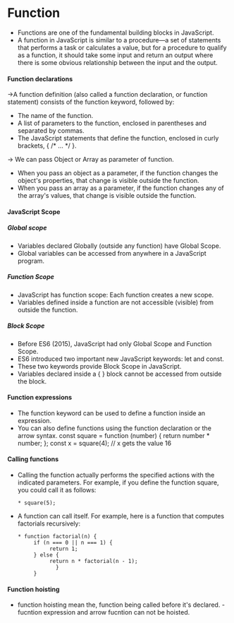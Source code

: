 # Function
* Functions are one of the fundamental building blocks in JavaScript. 
* A function in JavaScript is similar to a procedure—a set of statements that performs a task or calculates a value, but for a procedure to qualify as a function, it should take some input and return an output where there is some obvious relationship between the input and the output. 

#### Function declarations
->A function definition (also called a function declaration, or function statement) consists of the function keyword, followed by:

  * The name of the function.
  * A list of parameters to the function, enclosed in parentheses and separated by commas.
  * The JavaScript statements that define the function, enclosed in curly brackets, { /* … */ }.
  
-> We  can pass Object or Array as parameter of function.
   * When you pass an object as a parameter, if the function changes the object's properties, that change is visible outside the function.
   * When you pass an array as a parameter, if the function changes any of the array's values, that change is visible outside the function.
   
#### JavaScript Scope

##### Global scope
* Variables declared Globally (outside any function) have Global Scope.
* Global variables can be accessed from anywhere in a JavaScript program.

##### Function Scope
* JavaScript has function scope: Each function creates a new scope.
* Variables defined inside a function are not accessible (visible) from outside the function.

##### Block Scope
* Before ES6 (2015), JavaScript had only Global Scope and Function Scope.
* ES6 introduced two important new JavaScript keywords: let and const.
* These two keywords provide Block Scope in JavaScript.
* Variables declared inside a { } block cannot be accessed from outside the block.

#### Function expressions
* The function keyword can be used to define a function inside an expression.
* You can also define functions using the function declaration or the arrow syntax.
  const square = function (number) {
       return number * number;
       };
  const x = square(4); // x gets the value 16
 
#### Calling functions
* Calling the function actually performs the specified actions with the indicated parameters. For example, if you define the function square, you could call it as follows:

      * square(5);
     
* A function can call itself. For example, here is a function that computes factorials recursively:
   
      * function factorial(n) {
           if (n === 0 || n === 1) {
                return 1;
           } else {
                return n * factorial(n - 1);
                  }
           } 
           
#### Function hoisting
* function hoisting mean the, function being called before it's declared. -fucntion expression and arrow fucntion can not be hoisted.             
           
              
